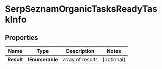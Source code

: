 # SerpSeznamOrganicTasksReadyTaskInfo


## Properties

| Name | Type | Description | Notes |
|------------ | ------------- | ------------- | -------------|
**Result** | **IEnumerable<SerpSeznamOrganicTasksReadyResultInfo>** | array of results |[optional]|
